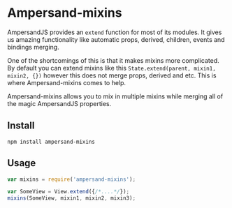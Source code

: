 # Ampersand-mixins

AmpersandJS provides an `extend` function for most of its modules. It gives us amazing functionality like automatic props, derived, children, events and bindings merging.

One of the shortcomings of this is that it makes mixins more complicated. By default you can extend mixins like this `State.extend(parent, mixin1, mixin2, {})` however this does not merge props, derived and etc. This is where Ampersand-mixins comes to help.

Ampersand-mixins allows you to mix in multiple mixins while merging all of the magic AmpersandJS properties.

## Install

```
npm install ampersand-mixins
```

## Usage

```javascript
var mixins = require('ampersand-mixins');

var SomeView = View.extend({/*....*/});
mixins(SomeView, mixin1, mixin2, mixin3);
```
